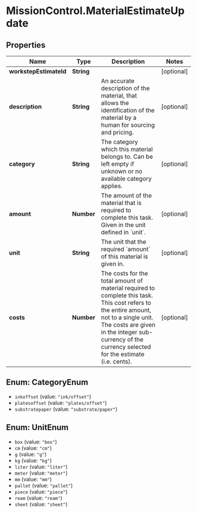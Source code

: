 # MissionControl.MaterialEstimateUpdate

## Properties
Name | Type | Description | Notes
------------ | ------------- | ------------- | -------------
**workstepEstimateId** | **String** |  | [optional] 
**description** | **String** | An accurate description of the material, that allows the identification of the material by a human for sourcing and pricing. | [optional] 
**category** | **String** | The category which this material belongs to. Can be left empty if unknown or no available category applies. | [optional] 
**amount** | **Number** | The amount of the material that is required to complete this task. Given in the unit defined in &#x60;unit&#x60;. | [optional] 
**unit** | **String** | The unit that the required &#x60;amount&#x60; of this material is given in. | [optional] 
**costs** | **Number** | The costs for the total amount of material required to complete this task. This cost refers to the entire amount, not to a single unit. The costs are given in the integer sub-currency of the currency selected for the estimate (i.e. cents). | [optional] 

<a name="CategoryEnum"></a>
## Enum: CategoryEnum

* `inkoffset` (value: `"ink/offset"`)
* `platesoffset` (value: `"plates/offset"`)
* `substratepaper` (value: `"substrate/paper"`)


<a name="UnitEnum"></a>
## Enum: UnitEnum

* `box` (value: `"box"`)
* `cm` (value: `"cm"`)
* `g` (value: `"g"`)
* `kg` (value: `"kg"`)
* `liter` (value: `"liter"`)
* `meter` (value: `"meter"`)
* `mm` (value: `"mm"`)
* `pallet` (value: `"pallet"`)
* `piece` (value: `"piece"`)
* `ream` (value: `"ream"`)
* `sheet` (value: `"sheet"`)

